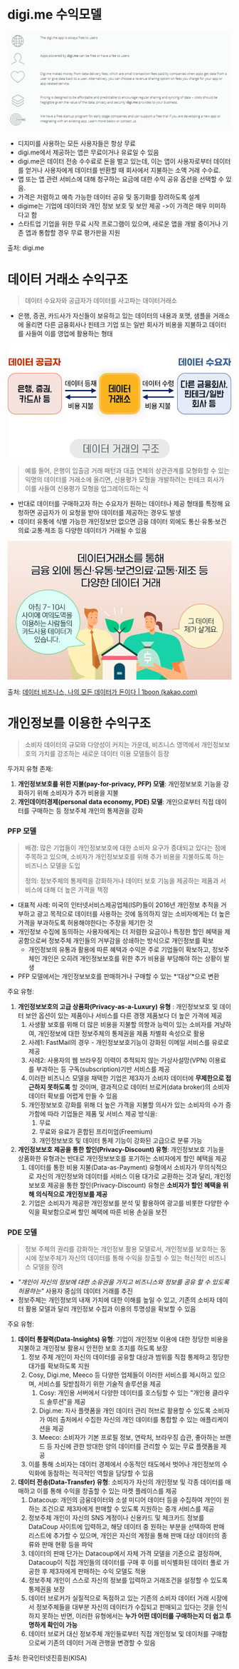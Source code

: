 # digi.me 수익모델

![](../images/digime_pricing.PNG)

- 디지미를 사용하는 모든 사용자들은 항상 무료
- digi.me에서 제공하는 앱은 무료이거나 유료일 수 있음
- digi.me은 데이터 전송 수수료로 돈을 벌고 있는데, 이는 앱이 사용자로부터 데이터를 얻거나 사용자에게 데이터를 반환할 때 회사에서 지불하는 소액 거래 수수료. 
- 앱 또는 앱 관련 서비스에 대해 청구하는 요금에 대한 수익 공유 옵션을 선택할 수 있음.
- 가격은 저렴하고 예측 가능한 데이터 공유 및 동기화를 장려하도록 설계
- digime는 기업에 데이터와 개인 정보 보호 및 보안 제공 ->이 가격은 매우 미미하다고 함
- 스타트업 기업을 위한 무료 시작 프로그램이 있으며, 새로운 앱을 개발 중이거나 기존 앱과 통합할 경우 무료 평가판을 지원



출처: digi.me



# 데이터 거래소 수익구조

> 데이터 수요자와 공급자가 데이터를 사고파는 데이터거래소

- 은행, 증권, 카드사가 자신들이 보유하고 있는 데이터의 내용과 포맷, 샘플을 거래소에 올리면 다른 금융회사나 핀테크 기업 또는 일반 회사가 비용을 지불하고 데이터를 사들여 이를 영업에 활용하는 형태

![](../images/데이터거래소.PNG)

> 예를 들어, 은행이 입출금 거래 패턴과 대출 연체의 상관관계를 모형화할 수 있는 익명의 데이터를 거래소에 올리면, 신용평가 모형을 개발하려는 핀테크 회사가 이를 사들여 신용평가 모형을 업그레이드하는 식

- 반대로 데이터를 구매하고자 하는 수요자가 원하는 데이터나 제공 형태를 특정해 요청하면 공급자가 이 요청을 받아 데이터를 제공하는 경우도 발생
- 데이터 유통에 식별 가능한 개인정보만 없으면 금융 데이터 외에도 통신·유통·보건의료·교통·제조 등 다양한 데이터가 거래될 수 있음

![](../images/데이터거래소2.PNG)

출처: [데이터 비즈니스, 나의 모든 데이터가 돈이다 | 1boon (kakao.com)](https://1boon.kakao.com/kcie/5f60683da6e3606d4827c13d)



# 개인정보를 이용한 수익구조

> 소비자 데이터의 규모와 다양성이 커지는 가운데, 비즈니스 영역에서 개인정보보호의 가치를 강조하는 새로운 데이터 이용 모델들이 등장

두가지 유형 존재: 

1. **개인정보보호를 위한  지불(pay-for-privacy, PFP) 모델**: 개인정보보호 기능을 강화하기 위해 소비자가 추가 비용을 지불
2. **개인데이터경제(personal data economy, PDE) 모델**: 개인으로부터 직접 데이터를 구매하는 등 정보주체 개인의 통제권을 강화



### PFP 모델

>  배경: 많은 기업들이 개인정보보호에 대한 소비자 요구가 증대되고 있다는 점에 주목하고 있으며, 소비자가 개인정보보호를 위해 추가 비용을 지불하도록 하는 비즈니스 모델을 도입
>
> 정의: 정보주체의 통제력을 강화하거나 데이터 보호 기능을 제공하는 제품과 서비스에 대해 더 높은 가격을 책정

- 대표적 사례: 미국의 인터넷서비스제공업체(ISP)들이 2016년 개인정보 추적을 거부하고 광고 목적으로 데이터를 사용하는 것에 동의하지 않는 소비자에게는 더 높은 가격을 부과하도록 허용해야한다는 주장을 제기한 것
- 개인정보 수집에 동의하는 사용자에게는 더 저렴한 요금이나 특정한 할인 혜택을 제공함으로써 정보주체 개인들의 거부감을 상쇄하는 방식으로 개인정보를 확보
  - 개인정보의 유통과 활용에 따른 혜택과 수익은 주로 기업들이 확보하고, 정보주체인 개인은 오히려 개인정보보호를 위한 추가 비용을 부담해야 하는 상황이 발생
- PFP 모델에서는 개인정보보호를 판매하거나 구매할 수 있는 *‘대상’*으로 변환

주요 유형: 

1. **개인정보보호의 고급 상품화(Privacy-as-a-Luxury) 유형** : 개인정보보호 및 데이터 보안 옵션이 있는 제품이나 서비스를 다른 경쟁 제품보다 더 높은 가격에 제공
   1. 사생활 보호를 위해 더 많은 비용을 지불할 의향과 능력이 있는 소비자를 겨냥하여, 개인정보에 대한 정보주체의 통제권을 제품 차별화 속성으로 활용
   2. 사례1: FastMail의 경우 - 개인정보보호기능이 강화된 이메일 서비스를 유로로 제공
   3. 사례2: 사용자의 웹 브라우징 이력이 추적되지 않는 가상사설망(VPN) 이용료를 부과하는 등 구독(subscription)기반 서비스를 제공
   4. 이러한 비즈니스 모델을 채택한 기업은 제3자가 소비자 데이터에 **무제한으로 접근하지 못하도록** 할 것이며, 결과적으로 데이터 브로커(data broker)의 소비자 데이터 확보를 어렵게 만들 수 있음
   5. 개인정보보호 강화를 위해 더 높은 가격을 지불할 의사가 있는 소비자의 수가 증가함에 따라 기업들은 제품 및 서비스 제공 방식을:
      1. 무료
      2. 무료와 유료가 혼합된 프리미엄(Freemium)
      3. 개인정보보호 및 데이터 통제 기능이 강화된 고급으로 분류 가능
2. **개인정보보호 제공을 통한 할인(Privacy-Discount) 유형**: 개인정보보호 기능을 상품화한 유형과는 반대로 개인정보보호를 포기하는 소비자에게 할인 혜택을 제공
   1. 데이터를 통한 비용 지불(Data-as-Payment) 유형에서 소비자가 무의식적으로 자신의 개인정보와 데이터를 서비스 이용 대가로 교환하는 것과 달리, 개인정보보호 제공을 통한 할인(Privacy-Discount) 유형은 **소비자가 할인 혜택을 위해 의식적으로 개인정보를 제공**
   2. 기업은 소비자가 제공한 개인정보를 분석 및 활용하여 광고를 비롯한 다양한 수익을 확보함으로써 할인 혜택에 따른 비용 손실을 보전



### PDE 모델

>  정보 주체의 권리를 강화하는 개인정보 활용 모델로서, 개인정보를 보호하는 동시에 정보주체가 자신의 데이터를 통해 수익을 창출할 수 있는 혁신적인 비즈니스 모델을 장려

- *"개인이 자신의 정보에 대한 소유권을 가지고 비즈니스와 정보를 공유 할 수 있도록 허용하는"* 사용자 중심의 데이터 거래를 추진
- 정보주체는 개인정보의 내재 가치에 대한 이해를 높일 수 있고, 기존의 소비자 데이터 활용 모델과 달리 개인정보 수집과 이용의 투명성을 확보할 수 있음 

주요 유형:

1. **데이터 통찰력(Data-Insights) 유형**: 기업이 개인정보 이용에 대한 정당한 비용을 지불하고 개인정보 활용시 안전한 보호 조치를 하도록 보장
   1. 정보 주체 개인이 자신의 데이터를 공유할 대상과 범위를 직접 통제하고 정당한 대가를 확보하도록 지원
   2. Cosy, Digi.me, Meeco 등 다양한 업체들이 이러한 서비스를 제시하고 있으며, 서비스를 뒷받침하기 위한 기술적 솔루션을 제공 
      1. Cosy: 개인용 서버에서 다양한 데이터를 호스팅할 수 있는 "개인용 클라우드 솔루션"을 제공
      2.  Digi.me: 자사 플랫폼을 개인 데이터 관리 허브로 활용할 수 있도록 소비자가 여러 출처에서 수집한 자신의 개인 데이터를 통합할 수 있는 애플리케이션을 제공
      3. Meeco: 소비자가 기본 프로필 정보, 연락처, 브라우징 습관, 좋아하는 브랜드 등 자신에 관한 방대한 양의 데이터를 관리할 수 있는 무료 플랫폼을 제공
   3. 이를 통해 소비자는 데이터 경제에서 수동적인 태도에서 벗어나 개인정보의 수익화에 동참하는 적극적인 역할을 담당할 수 있음 
2. **데이터 전송(Data-Transfer) 유형**:  소비자가 자신의 개인정보 및 각종 데이터를 매매하고 이를 통해 수익을 창출할 수 있는 마켓 플레이스를 제공
   1.  Datacoup: 개인의 금융데이터와 소셜 미디어 데이터 등을 수집하여 개인이 원하는 조건으로 제3자에게 판매할 수 있도록 지원하는 중개 서비스를 제공
      1. 정보주체 개인이 자신의 SNS 계정이나 신용카드 및 체크카드 정보를 DataCoup 사이트에 입력하고, 해당 데이터 중 원하는 부분을 선택하여 판매 리스트에 추가할 수 있으며, 개인은 자신의 계정을 통해 판매 대상 데이터의 종류와 판매 현황 등을 파악 
      2.  데이터의 판매 단가는 Datacoup에서 자체 가격 모델을 기준으로 결정하며, Datacoup이 직접 개인들의 데이터를 구매 후 이를 비식별화된 데이터 풀로 가공한 후 제3자에게 판매하는 수익 모델도 적용 
   2. 정보주체 개인이 스스로 자신의 정보를 입력하고 거래조건을 설정할 수 있도록 통제권을 보장
   3. 데이터 브로커가 실질적으로 독점하고 있는 기존의 소비자 데이터 거래 시장에서 정보주체들을 대부분 자신의 데이터가 수집되고 판매되고 있다는 것을 인식하지 못하는 반면, 이러한 유형에서는 **누가 어떤 데이터를 구매하는지 더 쉽고 투명하게 확인이 가능**
   4. 데이터 브로커 대신 정보주체 개인들로부터 직접 개인정보 및 데이처를 구매함으로써 기존의 데이터 거래 관행을 변경할 수 있음



출처: 한국인터넷진흥원(KISA)

